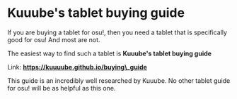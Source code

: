 # Kuuube's tablet buying guide

If you are buying a tablet for osu!, then you need a tablet that is specifically good for osu! And most are not.

The easiest way to find such a tablet is **Kuuube's tablet buying guide**&#x20;

Link: [**https://kuuuube.github.io/buying\_guide**\
](https://kuuuube.github.io/buying\_guide)

This guide is an incredibly well researched by Kuuube. No other tablet guide for osu! will be as helpful as this one.

